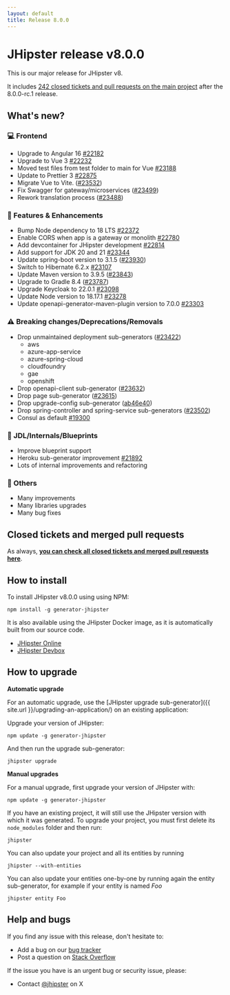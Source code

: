 ```yaml
---
layout: default
title: Release 8.0.0
---
```


# JHipster release v8.0.0

This is our major release for JHipster v8.

It includes [242 closed tickets and pull requests on the main project](https://github.com/jhipster/generator-jhipster/issues?q=is:closed+milestone:8.0.0) after the 8.0.0-rc.1 release.

## What's new?

### :computer: Frontend

- Upgrade to Angular 16 [#22182](https://github.com/jhipster/generator-jhipster/pull/22182)
- Upgrade to Vue 3 [#22232](https://github.com/jhipster/generator-jhipster/pull/22232)
- Moved test files from test folder to main for Vue [#23188](https://github.com/jhipster/generator-jhipster/pull/23188)
- Update to Prettier 3 [#22875](https://github.com/jhipster/generator-jhipster/pull/22875)
- Migrate Vue to Vite. ([#23532](https://github.com/jhipster/generator-jhipster/pull/23532))
- Fix Swagger for gateway/microservices ([#23499](https://github.com/jhipster/generator-jhipster/pull/23499))
- Rework translation process ([#23488](https://github.com/jhipster/generator-jhipster/pull/23488))

### :gem: Features & Enhancements

- Bump Node dependency to 18 LTS [#22372](https://github.com/jhipster/generator-jhipster/pull/22372)
- Enable CORS when app is a gateway or monolith [#22780](https://github.com/jhipster/generator-jhipster/pull/22780)
- Add devcontainer for JHipster development [#22814](https://github.com/jhipster/generator-jhipster/pull/22814)
- Add support for JDK 20 and 21 [#23344](https://github.com/jhipster/generator-jhipster/pull/23344)
- Update spring-boot version to 3.1.5 ([#23930](https://github.com/jhipster/generator-jhipster/pull/23930))
- Switch to Hibernate 6.2.x [#23107](https://github.com/jhipster/generator-jhipster/pull/23107)
- Update Maven version to 3.9.5 ([#23843](https://github.com/jhipster/generator-jhipster/pull/23843))
- Upgrade to Gradle 8.4 ([#23787](https://github.com/jhipster/generator-jhipster/pull/23787))
- Upgrade Keycloak to 22.0.1 [#23098](https://github.com/jhipster/generator-jhipster/pull/23098)
- Update Node version to 18.17.1 [#23278](https://github.com/jhipster/generator-jhipster/pull/23278)
- Update openapi-generator-maven-plugin version to 7.0.0 [#23303](https://github.com/jhipster/generator-jhipster/pull/23303)

### :warning: Breaking changes/Deprecations/Removals

- Drop unmaintained deployment sub-generators ([#23422](https://github.com/jhipster/generator-jhipster/pull/23422))
  - aws
  - azure-app-service
  - azure-spring-cloud
  - cloudfoundry
  - gae
  - openshift
- Drop openapi-client sub-generator ([#23632](https://github.com/jhipster/generator-jhipster/pull/23632))
- Drop page sub-generator ([#23615](https://github.com/jhipster/generator-jhipster/pull/23615))
- Drop upgrade-config sub-generator ([ab46e40](https://github.com/jhipster/generator-jhipster/commit/ab46e40d7013e68a1d82d3578d62a7c29f5b466e))
- Drop spring-controller and spring-service sub-generators ([#23502](https://github.com/jhipster/generator-jhipster/pull/23502))
- Consul as default [#19300](https://github.com/jhipster/generator-jhipster/issues/19300)

### :paw_prints: JDL/Internals/Blueprints

- Improve blueprint support
- Heroku sub-generator improvement [#21892](https://github.com/jhipster/generator-jhipster/pull/21892)
- Lots of internal improvements and refactoring

### :scroll: Others

- Many improvements
- Many libraries upgrades
- Many bug fixes

## Closed tickets and merged pull requests

As always, **[you can check all closed tickets and merged pull requests here](https://github.com/jhipster/generator-jhipster/issues?q=is:closed+milestone:8.0.0)**.

## How to install

To install JHipster v8.0.0 using using NPM:

    npm install -g generator-jhipster

It is also available using the JHipster Docker image, as it is automatically built from our source code.

- [JHipster Online](https://start.jhipster.tech)
- [JHipster Devbox](https://github.com/jhipster/jhipster-devbox)

## How to upgrade

**Automatic upgrade**

For an automatic upgrade, use the [JHipster upgrade sub-generator]({{ site.url }}/upgrading-an-application/) on an existing application:

Upgrade your version of JHipster:

```
npm update -g generator-jhipster
```

And then run the upgrade sub-generator:

```
jhipster upgrade
```

**Manual upgrades**

For a manual upgrade, first upgrade your version of JHipster with:

```
npm update -g generator-jhipster
```

If you have an existing project, it will still use the JHipster version with which it was generated.
To upgrade your project, you must first delete its `node_modules` folder and then run:

```
jhipster
```

You can also update your project and all its entities by running

```
jhipster --with-entities
```

You can also update your entities one-by-one by running again the entity sub-generator, for example if your entity is named _Foo_

```
jhipster entity Foo
```

## Help and bugs

If you find any issue with this release, don't hesitate to:

- Add a bug on our [bug tracker](https://github.com/jhipster/generator-jhipster/issues?state=open)
- Post a question on [Stack Overflow](http://stackoverflow.com/tags/jhipster/info)

If the issue you have is an urgent bug or security issue, please:

- Contact [@jhipster](https://twitter.com/jhipster) on X
